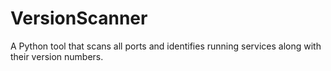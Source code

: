 # VersionScanner
A Python tool that scans all ports and identifies running services along with their version numbers.
